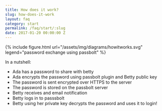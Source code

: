 ```yaml
---
title: How does it work?
slug: how-does-it-work
layout: faq
category: start
permalink: /faq/start/:slug
date: 2017-01-20 00:00:00 Z
---
```


{% include figure.html
    url="/assets/img/diagrams/howitworks.svg"
    legend="password exchange using passbolt"
%}

In a nutshell:
* Ada has a password to share with betty
* Ada encrypts the password using passbolt plugin and Betty public key
* The password is sent encrypted over HTTPS to the server
* The password is stored on the passbolt server
* Betty receives and email notification
* Betty logs in to passsbolt
* Betty using her private key decrypts the password and uses it to login!
